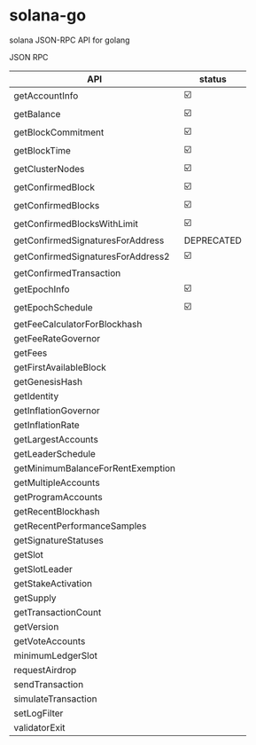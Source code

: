 # solana-go
solana JSON-RPC API for golang

JSON RPC 

| API | status |
| --- | --- |
|getAccountInfo|:ballot_box_with_check:|
|getBalance|:ballot_box_with_check:|
|getBlockCommitment|:ballot_box_with_check:|
|getBlockTime|:ballot_box_with_check:|
|getClusterNodes|:ballot_box_with_check:|
|getConfirmedBlock|:ballot_box_with_check:|
|getConfirmedBlocks|:ballot_box_with_check:|
|getConfirmedBlocksWithLimit|:ballot_box_with_check:|
|getConfirmedSignaturesForAddress|DEPRECATED|
|getConfirmedSignaturesForAddress2|:ballot_box_with_check:|
|getConfirmedTransaction||
|getEpochInfo|:ballot_box_with_check:|
|getEpochSchedule|:ballot_box_with_check:|
|getFeeCalculatorForBlockhash||
|getFeeRateGovernor||
|getFees||
|getFirstAvailableBlock||
|getGenesisHash||
|getIdentity||
|getInflationGovernor||
|getInflationRate||
|getLargestAccounts||
|getLeaderSchedule||
|getMinimumBalanceForRentExemption||
|getMultipleAccounts||
|getProgramAccounts||
|getRecentBlockhash||
|getRecentPerformanceSamples||
|getSignatureStatuses||
|getSlot||
|getSlotLeader||
|getStakeActivation||
|getSupply||
|getTransactionCount||
|getVersion||
|getVoteAccounts||
|minimumLedgerSlot||
|requestAirdrop||
|sendTransaction||
|simulateTransaction||
|setLogFilter||
|validatorExit||
